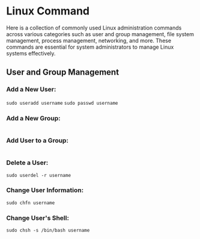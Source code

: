 # Linux Command
Here is a collection of commonly used Linux administration commands across various categories such as user and group management, file system management, process management, networking, and more. These commands are essential for system administrators to manage Linux systems effectively.
## User and Group Management
### Add a New User:
```sudo useradd username```
```sudo passwd username```
### Add a New Group:
```sudo groupadd groupname
```
### Add User to a Group:
```sudo usermod -aG groupname username
```
### Delete a User:
```sudo userdel -r username```
### Change User Information:
```sudo chfn username```
### Change User's Shell:
```sudo chsh -s /bin/bash username```
